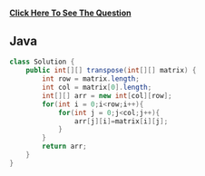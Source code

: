 #### [Click Here To See The Question](https://leetcode.com/problems/transpose-matrix/)
 
## Java

```Java
class Solution {
    public int[][] transpose(int[][] matrix) {
        int row = matrix.length;
        int col = matrix[0].length;
        int[][] arr = new int[col][row];
        for(int i = 0;i<row;i++){
            for(int j = 0;j<col;j++){
                arr[j][i]=matrix[i][j];
            }
        }
        return arr;
    }
}
```
